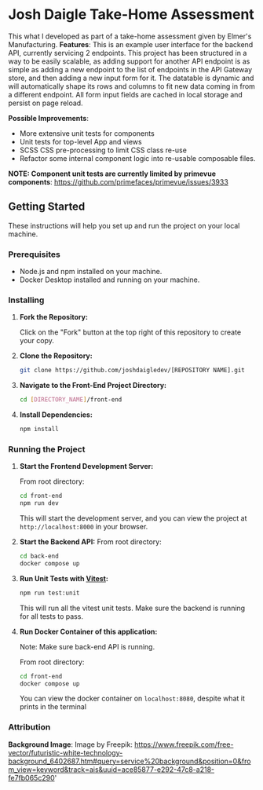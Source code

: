 # Josh Daigle Take-Home Assessment

This what I developed as part of a take-home assessment given by Elmer's Manufacturing.
**Features**:
This is an example user interface for the backend API, currently servicing 2 endpoints. This project has been
structured in a way to be easily scalable, as adding support for another API endpoint is as simple 
as adding a new endpoint to the list of endpoints in the API Gateway store, and then adding a new input 
form for it. The datatable is dynamic and will automatically shape its rows and columns to fit new data coming 
in from a different endpoint. All form input fields are cached in local storage and persist on page reload. 

**Possible Improvements**:
 - More extensive unit tests for components
 - Unit tests for top-level App and views
 - SCSS CSS pre-processing to limit CSS class re-use
 - Refactor some internal component logic into re-usable composable files.

 
**NOTE: Component unit tests are currently limited by primevue components**: 
https://github.com/primefaces/primevue/issues/3933

## Getting Started

These instructions will help you set up and run the project on your local machine.

### Prerequisites

- Node.js and npm installed on your machine.
- Docker Desktop installed and running on your machine.

### Installing

1. **Fork the Repository:**

   Click on the "Fork" button at the top right of this repository to create your copy.

2. **Clone the Repository:**

   ```bash
   git clone https://github.com/joshdaigledev/[REPOSITORY NAME].git
   ```

3. **Navigate to the Front-End Project Directory:**

   ```bash
   cd [DIRECTORY_NAME]/front-end
   ```

4. **Install Dependencies:**

   ```bash
   npm install
   ```

### Running the Project

1. **Start the Frontend Development Server:**

   From root directory:
   ```bash
   cd front-end
   npm run dev
   ```

   This will start the development server, and you can view the project at `http://localhost:8000` in your browser.

2. **Start the Backend API:**
   From root directory:
   ```bash
   cd back-end
   docker compose up
   ```

3. **Run Unit Tests with [Vitest](https://vitest.dev/):**

   ```bash
   npm run test:unit
   ```

   This will run all the vitest unit tests. Make sure the backend is running for all tests to pass. 

4. **Run Docker Container of this application:**
   
   Note: Make sure back-end API is running.

   From root directory:
   ```bash
   cd front-end
   docker compose up
   ```

   You can view the docker container on ```localhost:8080```, despite what it prints in the terminal 

### Attribution

**Background Image**:
Image by Freepik: https://www.freepik.com/free-vector/futuristic-white-technology-background_6402687.htm#query=service%20background&position=0&from_view=keyword&track=ais&uuid=ace85877-e292-47c8-a218-fe7fb065c290'
